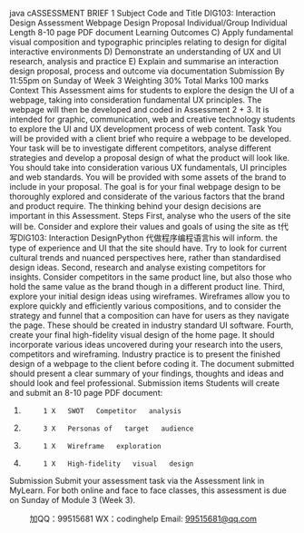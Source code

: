 java cASSESSMENT BRIEF 1 Subject Code and Title DIG103: Interaction Design Assessment Webpage Design Proposal Individual/Group Individual Length 8-10 page PDF document Learning Outcomes C) Apply fundamental visual composition and typographic principles relating to design for digital interactive environments D) Demonstrate an understanding of UX and UI research, analysis and practice E) Explain and summarise an interaction design proposal, process and outcome via documentation Submission By 11:55pm on Sunday of Week 3 Weighting 30% Total Marks 100 marks 
Context 
This Assessment aims for students to explore the   design   the   UI   of   a   webpage,   taking   into consideration fundamental   UX   principles. The webpage will then   be developed and   coded   in Assessment   2 + 3.   It   is   intended for graphic, communication, web   and   creative   technology   students   to explore the   UI and   UX development   process of   web   content.
Task 
You will   be   provided with a client   brief who   require   a webpage   to   be   developed.   Your   task   will   be   to investigate different competitors, analyse different   strategies   and   develop   a   proposal   design   of what   the   product will   look   like. You should take   into consideration various   UX fundamentals,   UI   principles      and web standards. You will   be   provided with some   assets   of the   brand to   include   in   your   proposal.    The goal   is for your final webpage design to   be thoroughly   explored   and   considerate   of the   various factors that the   brand and   product   require. The thinking   behind your design   decisions   are   important   in this Assessment.
Steps 
First, analyse who the   users of the site   will   be.   Consider   and   explore their   values   and   goals   of   using   the site as t代 写DIG103: Interaction DesignPython
代做程序编程语言his will   inform. the type   of experience   and   UI   that   the   site   should   have.   Try   to   look   for current cultural trends and   nuanced   perspectives   here,   rather than standardised   design   ideas.
Second,   research and analyse existing competitors for   insights.   Consider   competitors   in   the   same product   line,   but also those who   hold the same value   as the   brand   though   in   a   different   product   line.
Third, explore your   initial design   ideas   using wireframes. Wireframes   allow you to   explore   quickly and efficiently various compositions, and to consider   the   strategy   and   funnel   that   a   composition   can   have for   users as they   navigate the   page. These should   be created   in   industry   standard   UI   software. 
Fourth, create your final   high-fidelity visual design of the   home   page.   It   should   incorporate   various ideas   uncovered during your   research   into the   users, competitors and wireframing.   Industry   practice   is to   present the finished design of a   webpage to   the   client   before   coding   it.
The document submitted should   present a   clear   summary   of your findings,   thoughts   and   ideas   and   should   look and feel   professional.
Submission items 
Students will create and submit   an 8-10   page   PDF   document:
1.          1 X   SWOT   Competitor   analysis
2.          3 X   Personas of   target   audience
3.          1 X   Wireframe   exploration
4.          1 X   High-fidelity   visual   design
Submission 
Submit your assessment task via the Assessment   link   in   MyLearn.   For   both online   and face to   face   classes, this assessment   is due on Sunday   of   Module   3   (Week   3).







         
加QQ：99515681  WX：codinghelp  Email: 99515681@qq.com
